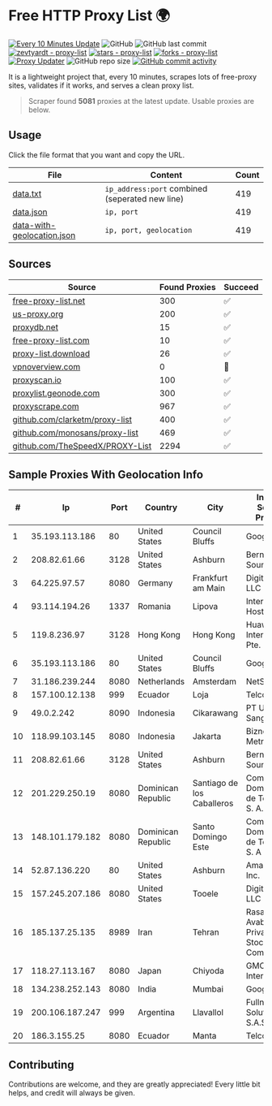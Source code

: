 
# Free HTTP Proxy List 🌍

[![Every 10 Minutes Update](https://github.com/mertguvencli/http-proxy-list/actions/workflows/main.yml/badge.svg?branch=main)](https://github.com/mertguvencli/http-proxy-list/actions/workflows/main.yml)
![GitHub](https://img.shields.io/github/license/mertguvencli/http-proxy-list)
![GitHub last commit](https://img.shields.io/github/last-commit/mertguvencli/http-proxy-list)
[![zevtyardt - proxy-list](https://img.shields.io/static/v1?label=zevtyardt&message=proxy-list&color=blue&logo=github)](https://github.com/zevtyardt/proxy-list "Go to GitHub repo")
[![stars - proxy-list](https://img.shields.io/github/stars/zevtyardt/proxy-list?style=social)](https://github.com/zevtyardt/proxy-list)
[![forks - proxy-list](https://img.shields.io/github/forks/zevtyardt/proxy-list?style=social)](https://github.com/zevtyardt/proxy-list)
[![Proxy Updater](https://github.com/zevtyardt/proxy-list/workflows/Proxy%20Updater/badge.svg)](https://github.com/zevtyardt/proxy-list/actions?query=workflow:"Proxy+Updater")
![GitHub repo size](https://img.shields.io/github/repo-size/zevtyardt/proxy-list)
[![GitHub commit activity](https://img.shields.io/github/commit-activity/m/zevtyardt/proxy-list?logo=commits)](https://github.com/zevtyardt/proxy-list/commits/main)

It is a lightweight project that, every 10 minutes, scrapes lots of free-proxy sites, validates if it works, and serves a clean proxy list.

> Scraper found **5081** proxies at the latest update. Usable proxies are below.

## Usage

Click the file format that you want and copy the URL.

|File|Content|Count|
|----|-------|-----|
|[data.txt](https://raw.githubusercontent.com/mertguvencli/http-proxy-list/main/proxy-list/data.txt)|`ip_address:port` combined (seperated new line)|419|
|[data.json](https://raw.githubusercontent.com/mertguvencli/http-proxy-list/main/proxy-list/data.json)|`ip, port`|419|
|[data-with-geolocation.json](https://raw.githubusercontent.com/mertguvencli/http-proxy-list/main/proxy-list/data-with-geolocation.json)|`ip, port, geolocation`|419|

## Sources

|Source|Found Proxies|Succeed|
|------|-------------|-------|
|[free-proxy-list.net](https://free-proxy-list.net)|300|✅|
|[us-proxy.org](https://www.us-proxy.org)|200|✅|
|[proxydb.net](http://proxydb.net)|15|✅|
|[free-proxy-list.com](https://free-proxy-list.com/?page=&port=&type%5B%5D=http&type%5B%5D=https&up_time=0&search=Search)|10|✅|
|[proxy-list.download](https://www.proxy-list.download/HTTP)|26|✅|
|[vpnoverview.com](https://vpnoverview.com/privacy/anonymous-browsing/free-proxy-servers)|0|🚫|
|[proxyscan.io](https://www.proxyscan.io)|100|✅|
|[proxylist.geonode.com](https://proxylist.geonode.com/api/proxy-list?limit=300&page=1&sort_by=lastChecked&sort_type=desc&protocols=http,https)|300|✅|
|[proxyscrape.com](https://api.proxyscrape.com/v2/?request=displayproxies&protocol=http&timeout=10000&country=all&ssl=all&anonymity=all)|967|✅|
|[github.com/clarketm/proxy-list](https://raw.githubusercontent.com/clarketm/proxy-list/master/proxy-list-raw.txt)|400|✅|
|[github.com/monosans/proxy-list](https://raw.githubusercontent.com/monosans/proxy-list/main/proxies/http.txt)|469|✅|
|[github.com/TheSpeedX/PROXY-List](https://raw.githubusercontent.com/TheSpeedX/PROXY-List/master/http.txt)|2294|✅|


## Sample Proxies With Geolocation Info

|#|Ip|Port|Country|City|Internet Service Provider|
|-|--|----|-------|----|-------------------------|
|1|35.193.113.186|80|United States|Council Bluffs|Google LLC|
|2|208.82.61.66|3128|United States|Ashburn|Bernardi Sounds|
|3|64.225.97.57|8080|Germany|Frankfurt am Main|DigitalOcean, LLC|
|4|93.114.194.26|1337|Romania|Lipova|Interkvm Host SRL|
|5|119.8.236.97|3128|Hong Kong|Hong Kong|Huawei International Pte. Ltd.|
|6|35.193.113.186|80|United States|Council Bluffs|Google LLC|
|7|31.186.239.244|8080|Netherlands|Amsterdam|NetSkope Inc|
|8|157.100.12.138|999|Ecuador|Loja|Telconet S.A|
|9|49.0.2.242|8090|Indonesia|Cikarawang|PT Usaha Adi Sanggoro|
|10|118.99.103.145|8080|Indonesia|Jakarta|Biznet Metronet|
|11|208.82.61.66|3128|United States|Ashburn|Bernardi Sounds|
|12|201.229.250.19|8080|Dominican Republic|Santiago de los Caballeros|Compañía Dominicana de Teléfonos S. A.|
|13|148.101.179.182|8080|Dominican Republic|Santo Domingo Este|Compañía Dominicana de Teléfonos S. A|
|14|52.87.136.220|80|United States|Ashburn|Amazon.com, Inc.|
|15|157.245.207.186|8080|United States|Tooele|DigitalOcean, LLC|
|16|185.137.25.135|8989|Iran|Tehran|Rasaneh Avabarid Private Joint Stock Company|
|17|118.27.113.167|8080|Japan|Chiyoda|GMO Internet, Inc.|
|18|134.238.252.143|8080|India|Mumbai|Google LLC|
|19|200.106.187.247|999|Argentina|Llavallol|Fullnet Solutions S.A.S.|
|20|186.3.155.25|8080|Ecuador|Manta|Telconet S.A|



## Contributing

Contributions are welcome, and they are greatly appreciated! Every
little bit helps, and credit will always be given.

